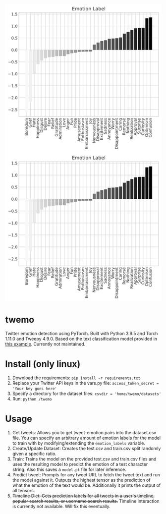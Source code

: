 ![Alt text](./plot.svg)
<img src="./plot.svg">

# twemo
Twitter emotion detection using PyTorch. Built with Python 3.9.5 and Torch 1.11.0 and Tweepy 4.9.0. Based on the text classification model provided in [this example](https://pytorch.org/tutorials/beginner/text_sentiment_ngrams_tutorial.html). Currently not maintained.
# Install (only linux)
1. Download the requirements:
	`pip install -r requirements.txt`
2. Replace your Twitter API keys in the vars.py file:
	`access_token_secret = 'Your key goes here'`
3. Specify a directory for the dataset files:
	`csvdir = 'home/twemo/datasets'`
4. Run:
	`python /twemo`
# Usage
1. Get tweets:
	Allows you to get tweet-emotion pairs into the dataset.csv file. You can specify an arbitrary amount of emotion labels for the model to  train with by 		modifying/extending the `emotion_labels` variable.
2. Create/Update Dataset:
	Creates the test.csv and train.csv split randomly given a specific ratio.
3. Train:
	Trains the model on the provided test.csv and train.csv files and uses the resulting model to predict the emotion of a test character string. Also this 	saves a `model.pt` file for later inference. 
4. Predict tweet:
	Prompts for any tweet URL to fetch the tweet text and run the model against it. Outputs the highest tensor as the prediction of what the emotion of the  	 text would be. Additionally it prints the output of all tensors.
6. ~~Timeline Diet:
Gets prediction labels for all tweets in a user's timeline, popular search results, or username search results.~~ Timeline interaction is currently not available. Will fix this eventually.

